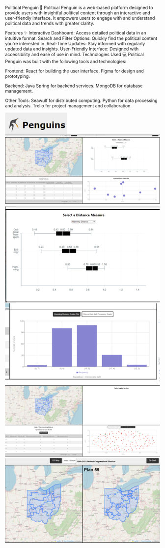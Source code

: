 Political Penguin 🐧
Political Penguin is a web-based platform designed to provide users with insightful political content through an interactive and user-friendly interface. It empowers users to engage with and understand political data and trends with greater clarity.

Features ✨
Interactive Dashboard: Access detailed political data in an intuitive format.
Search and Filter Options: Quickly find the political content you're interested in.
Real-Time Updates: Stay informed with regularly updated data and insights.
User-Friendly Interface: Designed with accessibility and ease of use in mind.
Technologies Used 💻
Political Penguin was built with the following tools and technologies:

Frontend:
React for building the user interface.
Figma for design and prototyping.

Backend:
Java Spring for backend services.
MongoDB for database management.

Other Tools:
Seawulf for distributed computing.
Python for data processing and analysis.
Trello for project management and collaboration.


![alt text](https://github.com/leon7gray/politicalpenguin/blob/master/image0.png)
![alt text](https://github.com/leon7gray/politicalpenguin/blob/master/image1.png)
![alt text](https://github.com/leon7gray/politicalpenguin/blob/master/image2.png)
![alt text](https://github.com/leon7gray/politicalpenguin/blob/master/image3.png)
![alt text](https://github.com/leon7gray/politicalpenguin/blob/master/image4.png)
![alt text](https://github.com/leon7gray/politicalpenguin/blob/master/image5.png)
